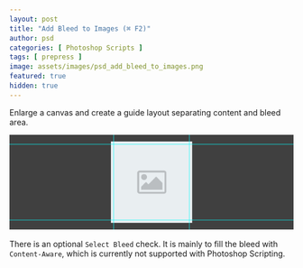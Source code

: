 ```yaml
---
layout: post
title: "Add Bleed to Images (⌘ F2)"
author: psd
categories: [ Photoshop Scripts ]
tags: [ prepress ]
image: assets/images/psd_add_bleed_to_images.png
featured: true
hidden: true
---
```


Enlarge a canvas and create a guide layout separating content and bleed area.

![](../assets/images/psd_add_bleed_to_images_result.png)

There is an optional `Select Bleed` check. It is mainly to fill the bleed with `Content-Aware`, which is currently not supported with Photoshop Scripting.